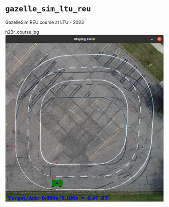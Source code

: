 # `gazelle_sim_ltu_reu`

GazelleSim REU course at LTU - 2023

h23r_course.jpg<br> 
![Map Screenshot 1](doc/map_screenshot.png)

